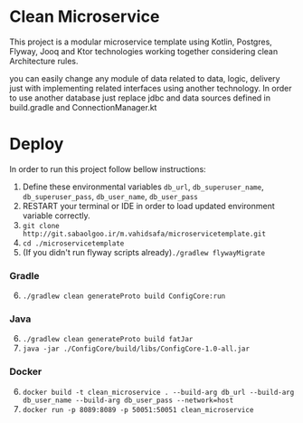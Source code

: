 # Clean Microservice
This project is a modular microservice template using Kotlin, Postgres, Flyway, Jooq and Ktor technologies working together considering clean Architecture rules.

you can easily change any module of data related to data, logic, delivery just with implementing related interfaces using another technology.
In order to use another database just replace jdbc and data sources defined in build.gradle and ConnectionManager.kt 
# Deploy
In order to run this project follow bellow instructions:
1. Define these environmental variables ```db_url```, ```db_superuser_name```, ```db_superuser_pass```, ```db_user_name```, ```db_user_pass```
2. RESTART your terminal or IDE in order to load updated environment variable correctly.
3. ```git clone http://git.sabaolgoo.ir/m.vahidsafa/microservicetemplate.git```
4. ```cd ./microservicetemplate```
5. (If you didn't run flyway scripts already)```./gradlew flywayMigrate```
### Gradle
6. ```./gradlew clean generateProto build ConfigCore:run```
### Java
6. ```./gradlew clean generateProto build fatJar```
7. ```java -jar ./ConfigCore/build/libs/ConfigCore-1.0-all.jar```
### Docker
6. ```docker build -t clean_microservice . --build-arg db_url --build-arg db_user_name --build-arg db_user_pass --network=host```
7. ```docker run -p 8089:8089 -p 50051:50051 clean_microservice```